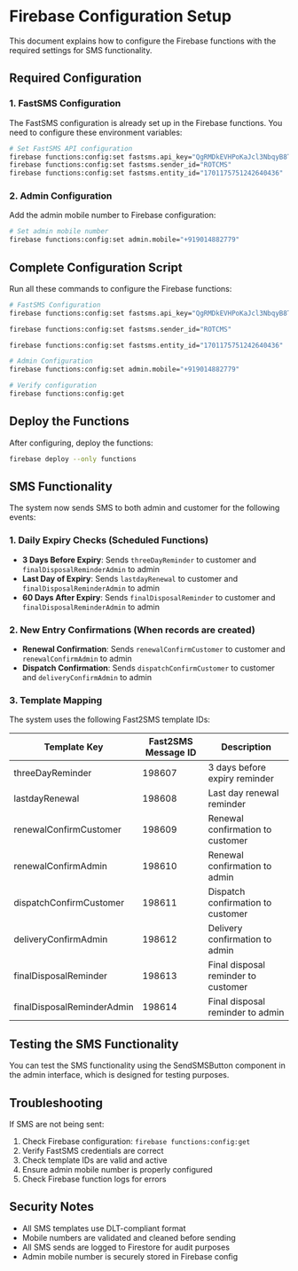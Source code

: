 # Firebase Configuration Setup

This document explains how to configure the Firebase functions with the required settings for SMS functionality.

## Required Configuration

### 1. FastSMS Configuration

The FastSMS configuration is already set up in the Firebase functions. You need to configure these environment variables:

```bash
# Set FastSMS API configuration
firebase functions:config:set fastsms.api_key="QgRMDkEVHPoKaJcl3NbqyB8TW6rv9XudhY0Zj2izn57xF1wfICdGanl0ojySLuKHfrP9UDQYMsk41OC2"
firebase functions:config:set fastsms.sender_id="ROTCMS"
firebase functions:config:set fastsms.entity_id="1701175751242640436"
```

### 2. Admin Configuration

Add the admin mobile number to Firebase configuration:

```bash
# Set admin mobile number
firebase functions:config:set admin.mobile="+919014882779"
```

## Complete Configuration Script

Run all these commands to configure the Firebase functions:

```bash
# FastSMS Configuration
firebase functions:config:set fastsms.api_key="QgRMDkEVHPoKaJcl3NbqyB8TW6rv9XudhY0Zj2izn57xF1wfICdGanl0ojySLuKHfrP9UDQYMsk41OC2"

firebase functions:config:set fastsms.sender_id="ROTCMS"

firebase functions:config:set fastsms.entity_id="1701175751242640436"

# Admin Configuration
firebase functions:config:set admin.mobile="+919014882779"

# Verify configuration
firebase functions:config:get
```

## Deploy the Functions

After configuring, deploy the functions:

```bash
firebase deploy --only functions
```

## SMS Functionality

The system now sends SMS to both admin and customer for the following events:

### 1. Daily Expiry Checks (Scheduled Functions)

- **3 Days Before Expiry**: Sends `threeDayReminder` to customer and `finalDisposalReminderAdmin` to admin
- **Last Day of Expiry**: Sends `lastdayRenewal` to customer and `finalDisposalReminderAdmin` to admin  
- **60 Days After Expiry**: Sends `finalDisposalReminder` to customer and `finalDisposalReminderAdmin` to admin

### 2. New Entry Confirmations (When records are created)

- **Renewal Confirmation**: Sends `renewalConfirmCustomer` to customer and `renewalConfirmAdmin` to admin
- **Dispatch Confirmation**: Sends `dispatchConfirmCustomer` to customer and `deliveryConfirmAdmin` to admin

### 3. Template Mapping

The system uses the following Fast2SMS template IDs:

| Template Key | Fast2SMS Message ID | Description |
|-------------|-------------------|-------------|
| threeDayReminder | 198607 | 3 days before expiry reminder |
| lastdayRenewal | 198608 | Last day renewal reminder |
| renewalConfirmCustomer | 198609 | Renewal confirmation to customer |
| renewalConfirmAdmin | 198610 | Renewal confirmation to admin |
| dispatchConfirmCustomer | 198611 | Dispatch confirmation to customer |
| deliveryConfirmAdmin | 198612 | Delivery confirmation to admin |
| finalDisposalReminder | 198613 | Final disposal reminder to customer |
| finalDisposalReminderAdmin | 198614 | Final disposal reminder to admin |

## Testing the SMS Functionality

You can test the SMS functionality using the SendSMSButton component in the admin interface, which is designed for testing purposes.

## Troubleshooting

If SMS are not being sent:

1. Check Firebase configuration: `firebase functions:config:get`
2. Verify FastSMS credentials are correct
3. Check template IDs are valid and active
4. Ensure admin mobile number is properly configured
5. Check Firebase function logs for errors

## Security Notes

- All SMS templates use DLT-compliant format
- Mobile numbers are validated and cleaned before sending
- All SMS sends are logged to Firestore for audit purposes
- Admin mobile number is securely stored in Firebase config